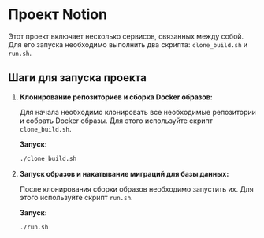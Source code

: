 # Проект Notion

Этот проект включает несколько сервисов, связанных между собой. Для его запуска необходимо выполнить два скрипта: `clone_build.sh` и `run.sh`.

## Шаги для запуска проекта

1. **Клонирование репозиториев и сборка Docker образов:**

   Для начала необходимо клонировать все необходимые репозитории и собрать Docker образы. Для этого используйте скрипт `clone_build.sh`.

   **Запуск:**

   ```bash
   ./clone_build.sh
   ```

2. **Запуск образов и накатывание миграций для базы данных:**

   После клонирования сборки образов необходимо запустить их. Для этого используйте скрипт `run.sh`.

   **Запуск:**

   ```bash
   ./run.sh
   ```